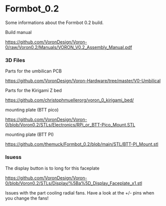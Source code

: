 # Formbot_0.2
Some informations about the Formbot 0.2 build.

Build manual

https://github.com/VoronDesign/Voron-0/raw/Voron0.2/Manuals/VORON_V0.2_Assembly_Manual.pdf

### 3D Files 
Parts for the umbilican PCB

https://github.com/VoronDesign/Voron-Hardware/tree/master/V0-Umbilical

Parts for the Kirigami Z bed 

https://github.com/christophmuellerorg/voron_0_kirigami_bed/

mounting plate (BTT pico) 

https://github.com/VoronDesign/Voron-0/blob/Voron0.2/STLs/Electronics/RPi_or_BTT-Pico_Mount.STL

mounting plate (BTT PI) 

https://github.com/themuck/Formbot_0.2/blob/main/STL/BTT-PI_Mount.stl

### Isuess 

The display button is to long for this faceplate

https://github.com/VoronDesign/Voron-0/blob/Voron0.2/STLs/Display/%5Ba%5D_Display_Faceplate_x1.stl

Issues with the part cooling radial fans. Have a look at the +/- pins when you change the fans!
